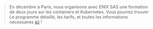 > En décembre à Paris, nous organisons avec ENIX SAS
> une formation de deux jours sur les containers et
> Kubernetes. Vous pourrez trouver Le programme détaillé, les tarifs,
> et toutes les informations nécessaires
> [ici](https://enix.io/fr/services/formation/deployer-ses-applications-avec-kubernetes/) !
